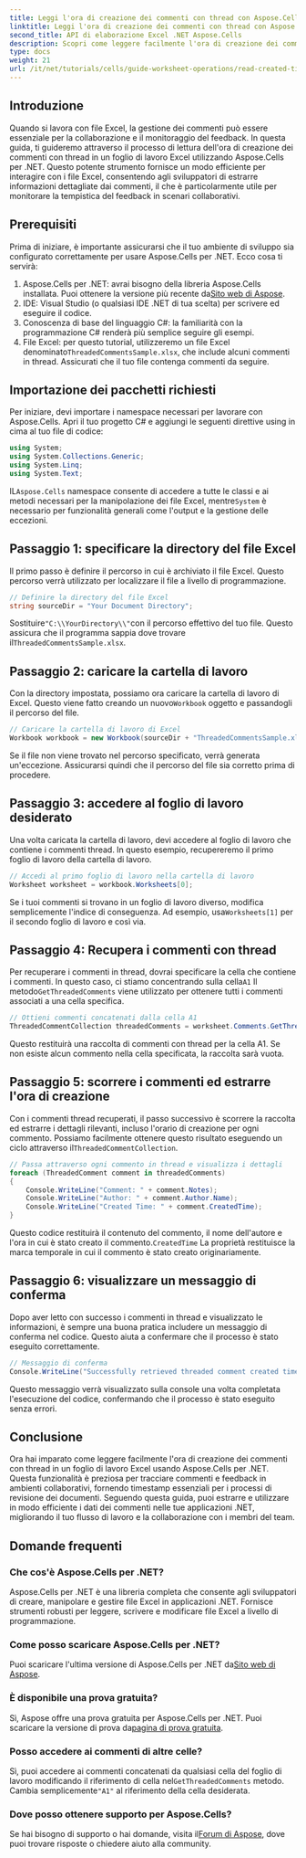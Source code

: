 ```yaml
---
title: Leggi l'ora di creazione dei commenti con thread con Aspose.Cells
linktitle: Leggi l'ora di creazione dei commenti con thread con Aspose.Cells
second_title: API di elaborazione Excel .NET Aspose.Cells
description: Scopri come leggere facilmente l'ora di creazione dei commenti con thread in un foglio di lavoro Excel usando Aspose.Cells per .NET. Segui la nostra guida dettagliata con istruzioni passo dopo passo.
type: docs
weight: 21
url: /it/net/tutorials/cells/guide-worksheet-operations/read-created-time-of-threaded-comment/
---
```

## Introduzione

Quando si lavora con file Excel, la gestione dei commenti può essere essenziale per la collaborazione e il monitoraggio del feedback. In questa guida, ti guideremo attraverso il processo di lettura dell'ora di creazione dei commenti con thread in un foglio di lavoro Excel utilizzando Aspose.Cells per .NET. Questo potente strumento fornisce un modo efficiente per interagire con i file Excel, consentendo agli sviluppatori di estrarre informazioni dettagliate dai commenti, il che è particolarmente utile per monitorare la tempistica del feedback in scenari collaborativi.

## Prerequisiti

Prima di iniziare, è importante assicurarsi che il tuo ambiente di sviluppo sia configurato correttamente per usare Aspose.Cells per .NET. Ecco cosa ti servirà:

1.  Aspose.Cells per .NET: avrai bisogno della libreria Aspose.Cells installata. Puoi ottenere la versione più recente da[Sito web di Aspose](https://releases.aspose.com/cells/net/).
2. IDE: Visual Studio (o qualsiasi IDE .NET di tua scelta) per scrivere ed eseguire il codice.
3. Conoscenza di base del linguaggio C#: la familiarità con la programmazione C# renderà più semplice seguire gli esempi.
4.  File Excel: per questo tutorial, utilizzeremo un file Excel denominato`ThreadedCommentsSample.xlsx`, che include alcuni commenti in thread. Assicurati che il tuo file contenga commenti da seguire.

## Importazione dei pacchetti richiesti

Per iniziare, devi importare i namespace necessari per lavorare con Aspose.Cells. Apri il tuo progetto C# e aggiungi le seguenti direttive using in cima al tuo file di codice:

```csharp
using System;
using System.Collections.Generic;
using System.Linq;
using System.Text;
```

 IL`Aspose.Cells` namespace consente di accedere a tutte le classi e ai metodi necessari per la manipolazione dei file Excel, mentre`System` è necessario per funzionalità generali come l'output e la gestione delle eccezioni.

## Passaggio 1: specificare la directory del file Excel

Il primo passo è definire il percorso in cui è archiviato il file Excel. Questo percorso verrà utilizzato per localizzare il file a livello di programmazione.

```csharp
// Definire la directory del file Excel
string sourceDir = "Your Document Directory";
```

 Sostituire`"C:\\YourDirectory\\"`con il percorso effettivo del tuo file. Questo assicura che il programma sappia dove trovare il`ThreadedCommentsSample.xlsx`.

## Passaggio 2: caricare la cartella di lavoro

 Con la directory impostata, possiamo ora caricare la cartella di lavoro di Excel. Questo viene fatto creando un nuovo`Workbook` oggetto e passandogli il percorso del file.

```csharp
// Caricare la cartella di lavoro di Excel
Workbook workbook = new Workbook(sourceDir + "ThreadedCommentsSample.xlsx");
```

Se il file non viene trovato nel percorso specificato, verrà generata un'eccezione. Assicurarsi quindi che il percorso del file sia corretto prima di procedere.

## Passaggio 3: accedere al foglio di lavoro desiderato

Una volta caricata la cartella di lavoro, devi accedere al foglio di lavoro che contiene i commenti thread. In questo esempio, recupereremo il primo foglio di lavoro della cartella di lavoro.

```csharp
// Accedi al primo foglio di lavoro nella cartella di lavoro
Worksheet worksheet = workbook.Worksheets[0];
```

 Se i tuoi commenti si trovano in un foglio di lavoro diverso, modifica semplicemente l'indice di conseguenza. Ad esempio, usa`Worksheets[1]` per il secondo foglio di lavoro e così via.

## Passaggio 4: Recupera i commenti con thread

Per recuperare i commenti in thread, dovrai specificare la cella che contiene i commenti. In questo caso, ci stiamo concentrando sulla cella`A1` Il metodo`GetThreadedComments` viene utilizzato per ottenere tutti i commenti associati a una cella specifica.

```csharp
// Ottieni commenti concatenati dalla cella A1
ThreadedCommentCollection threadedComments = worksheet.Comments.GetThreadedComments("A1");
```

Questo restituirà una raccolta di commenti con thread per la cella A1. Se non esiste alcun commento nella cella specificata, la raccolta sarà vuota.

## Passaggio 5: scorrere i commenti ed estrarre l'ora di creazione

 Con i commenti thread recuperati, il passo successivo è scorrere la raccolta ed estrarre i dettagli rilevanti, incluso l'orario di creazione per ogni commento. Possiamo facilmente ottenere questo risultato eseguendo un ciclo attraverso il`ThreadedCommentCollection`.

```csharp
// Passa attraverso ogni commento in thread e visualizza i dettagli
foreach (ThreadedComment comment in threadedComments)
{
    Console.WriteLine("Comment: " + comment.Notes);
    Console.WriteLine("Author: " + comment.Author.Name);
    Console.WriteLine("Created Time: " + comment.CreatedTime);
}
```

 Questo codice restituirà il contenuto del commento, il nome dell'autore e l'ora in cui è stato creato il commento.`CreatedTime` La proprietà restituisce la marca temporale in cui il commento è stato creato originariamente.

## Passaggio 6: visualizzare un messaggio di conferma

Dopo aver letto con successo i commenti in thread e visualizzato le informazioni, è sempre una buona pratica includere un messaggio di conferma nel codice. Questo aiuta a confermare che il processo è stato eseguito correttamente.

```csharp
// Messaggio di conferma
Console.WriteLine("Successfully retrieved threaded comment created times.");
```

Questo messaggio verrà visualizzato sulla console una volta completata l'esecuzione del codice, confermando che il processo è stato eseguito senza errori.

## Conclusione

Ora hai imparato come leggere facilmente l'ora di creazione dei commenti con thread in un foglio di lavoro Excel usando Aspose.Cells per .NET. Questa funzionalità è preziosa per tracciare commenti e feedback in ambienti collaborativi, fornendo timestamp essenziali per i processi di revisione dei documenti. Seguendo questa guida, puoi estrarre e utilizzare in modo efficiente i dati dei commenti nelle tue applicazioni .NET, migliorando il tuo flusso di lavoro e la collaborazione con i membri del team.

## Domande frequenti

### Che cos'è Aspose.Cells per .NET?

Aspose.Cells per .NET è una libreria completa che consente agli sviluppatori di creare, manipolare e gestire file Excel in applicazioni .NET. Fornisce strumenti robusti per leggere, scrivere e modificare file Excel a livello di programmazione.

### Come posso scaricare Aspose.Cells per .NET?

 Puoi scaricare l'ultima versione di Aspose.Cells per .NET da[Sito web di Aspose](https://releases.aspose.com/cells/net/).

### È disponibile una prova gratuita?

 Sì, Aspose offre una prova gratuita per Aspose.Cells per .NET. Puoi scaricare la versione di prova da[pagina di prova gratuita](https://releases.aspose.com/).

### Posso accedere ai commenti di altre celle?

 Sì, puoi accedere ai commenti concatenati da qualsiasi cella del foglio di lavoro modificando il riferimento di cella nel`GetThreadedComments` metodo. Cambia semplicemente`"A1"` al riferimento della cella desiderata.

### Dove posso ottenere supporto per Aspose.Cells?

 Se hai bisogno di supporto o hai domande, visita il[Forum di Aspose](https://forum.aspose.com/c/cells/9), dove puoi trovare risposte o chiedere aiuto alla community.